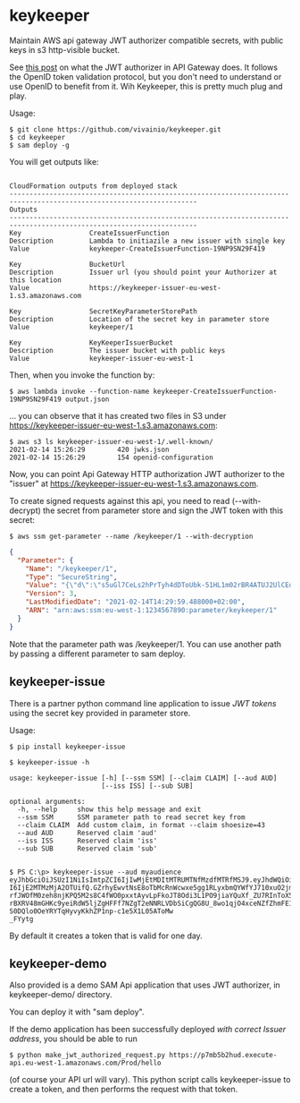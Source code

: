 # keykeeper

Maintain AWS api gateway JWT authorizer compatible secrets, with public keys in s3 http-visible bucket.

See [this post](https://www.jeremydaly.com/verifying-self-signed-jwt-tokens-with-aws-http-apis/) on what the JWT authorizer in API Gateway does.
It follows the OpenID token validation protocol, but you don't need to understand or use OpenID to benefit from it. Wih Keykeeper, this is pretty much plug and play.

Usage:

```
$ git clone https://github.com/vivainio/keykeeper.git
$ cd keykeeper
$ sam deploy -g
```

You will get outputs like:

```

CloudFormation outputs from deployed stack
---------------------------------------------------------------------------------------------------------------------
Outputs
---------------------------------------------------------------------------------------------------------------------
Key                 CreateIssuerFunction
Description         Lambda to initiazile a new issuer with single key
Value               keykeeper-CreateIssuerFunction-19NP9SN29F419

Key                 BucketUrl
Description         Issuer url (you should point your Authorizer at this location
Value               https://keykeeper-issuer-eu-west-1.s3.amazonaws.com

Key                 SecretKeyParameterStorePath
Description         Location of the secret key in parameter store
Value               keykeeper/1

Key                 KeyKeeperIssuerBucket
Description         The issuer bucket with public keys
Value               keykeeper-issuer-eu-west-1
```

Then, when you invoke the function by:

```
$ aws lambda invoke --function-name keykeeper-CreateIssuerFunction-19NP9SN29F419 output.json
```

... you can observe that it has created two files in S3 under https://keykeeper-issuer-eu-west-1.s3.amazonaws.com:

```
$ aws s3 ls keykeeper-issuer-eu-west-1/.well-known/
2021-02-14 15:26:29        420 jwks.json
2021-02-14 15:26:29        154 openid-configuration
```

Now, you can point Api Gateway HTTP authorization JWT authorizer to the "issuer" at https://keykeeper-issuer-eu-west-1.s3.amazonaws.com.

To create signed requests against this api, you need to read (--with-decrypt) the secret from parameter store and sign the JWT token with this secret:

```
$ aws ssm get-parameter --name /keykeeper/1 --with-decryption
```

```json
{
  "Parameter": {
    "Name": "/keykeeper/1",
    "Type": "SecureString",
    "Value": "{\"d\":\"s5uGl7CeLs2hPrTyh4dDToUbk-51HL1m02rBR4ATUJ2UlCEdLmBVTH6KdKRczUd4INtizj24vNDAH0jp6f5erwRys_f0qz5rSJHOQW3XBRefhbVfSR_OLVHBROPPhhIHYlXO97cd_N5bOSgonFBBdScQz4FRm0FdXNFDfWvJHdkFeyaalsXlonravAjdmyFwZtr9NNfeNk5G4nkMi2dwzsmotG6heGP-k1tGrXj1Q3BR30eNiH0jvq-L5FVlpzErvnD2y_VTTVpU9sIJLLSg9w2ZHnXoVyGsiIxZrkffZrgSx6Qp9aTxcNcJTMYF-WS105nrpzRn8op-T_LOH525rQ\",\"dp\":\"2JNlVAiKCLb2HjxwhYdpjPRyWErwu66Kh_RYI4_MHP41GeryWpjjtirVCKDZ1noVmrJ6wErUrnsBwY9tgJUxqRcfE-fFsg1FZkttWKPJfF-ToyJWfmq4LbORjvf3IRjE4AqA107VR_oNvuA5xfd35syo7ZE815JRPVr_dEIMHQs\",\"dq\":\"kHOS_ldlWc32cuOQER4t1tXWlZqjKaDbtDDz9y-bxqsqibAbOKrOUsDRQ9t_XNnazDjFt1y1Gg-QkY6PbCH-1f0wxtFnVItuY3oc0AULdPqjt_VSys8N9QK0VycS8euaqcyUTYBS3VzdkJQVyTUYkfEYYRcK7mhSoLSMuncwYvc\",\"e\":\"AQAB\",\"kid\":\"2021-02-14T12:29:57.852073_2\",\"kty\":\"RSA\",\"n\":\"xRr8ZDh9eqN87hP0r16ovg8OMqb9gYaxH4b2ZzANuHVF9EDFDQIYRmwDSelHIw_7k9W20Kwd7q3qzESKpU59JzLTo2aN8qFJY5TX8hgef_h5oRHTAitjLbn1B1kKrYIfKorezkLjmasY37bBdnWTZ9tvFbaBF-t-r9hJ92XO47ghHeNEEmUqVWvoLM597Qi0BAONTE72kqxj6ZUlWRjNFrwstx7srL1TYisLLiNSZW8VdHFSXgIf_pmW7_bQm-zGgsu9bjbfA1dXrFLX_dNryEJhuRboLntFu1SFQAL6eJKorntatT3bbWAePMIF2xjm8GJ1Ct1nFPhryBzICDedMQ\",\"p\":\"9KohfZwhNRzMFrFu8THbMKRvhg2s5pwkwsa1f4sBnTmnWOnuyb3BoBFrEMOECFS-bL2dohf7xP2Yl8U3odw9XZ7_nJ5bKvH8pzavsRGabUHDmcXa8dF01LIvjgPiOiJCyXWcClMT-vdqdocdNY4LDQQN3bRUvz9JoE4TLL09hhM\",\"q\":\"zjzGWa4SjkPOag1HTjI4bvrk0f29ciIJw_v2kIT4vvMm3Ax_XDROcXyYaVHkwLmOJA7vTxEyR95f1HM5zyosRRwsb_m-U0Hi04mdEK4Q0f79J0utnhyuW-awJHhc5Ut_sVaMt__Hagty-jnS-ouI5IgRoqvwNs5umOH2_ka4iCs\",\"qi\":\"be8mkIIajJcoh7461-N5O2VKCPXmpuOGI0aWrt07fOhqBAlsOafhJOTmE49N2ePBXTx5DmCdwKmoYcW16JgRdvkVsMV3cZi5YYdkwGPm5D_c_KmIkQw3Esx93pYhqDImJYiNCxNBp4ED53lnn0tlh3ggbkdXz4FQArXPHJRtEMc\"}",
    "Version": 3,
    "LastModifiedDate": "2021-02-14T14:29:59.488000+02:00",
    "ARN": "arn:aws:ssm:eu-west-1:1234567890:parameter/keykeeper/1"
  }
}
```

Note that the parameter path was /keykeeper/1. You can use another path by passing a different parameter to sam deploy.

## keykeeper-issue

There is a partner python command line application to issue *JWT tokens* using the secret key provided in parameter store.

Usage:

```
$ pip install keykeeper-issue

$ keykeeper-issue -h

usage: keykeeper-issue [-h] [--ssm SSM] [--claim CLAIM] [--aud AUD]
                       [--iss ISS] [--sub SUB]

optional arguments:
  -h, --help     show this help message and exit
  --ssm SSM      SSM parameter path to read secret key from
  --claim CLAIM  Add custom claim, in format --claim shoesize=43
  --aud AUD      Reserved claim 'aud'
  --iss ISS      Reserved claim 'iss'
  --sub SUB      Reserved claim 'sub'


$ PS C:\p> keykeeper-issue --aud myaudience
eyJhbGciOiJSUzI1NiIsImtpZCI6IjIwMjEtMDItMTRUMTNfMzdfMTRfMSJ9.eyJhdWQiOiJteWF1ZGllbmNlIiwiZXhwIjoiMTYxMzQwNzA5NSIsImlhdC
I6IjE2MTMzMjA2OTUifQ.GZrhyEwvtNsE8oTbMcRnWcwxe5gg1RLyxbmQYWfYJ710xuO2jmSPn09yI4NlU5JgMlPsn8wPPWKeBnmQ3sVaRduK4i2C32OOOJ
rfJWOfM0zeh8njKPQ5M2s8C4fWO0pxxtAyvLpFkoJT8Odi3L1PO9jiaYQuXf_ZU7RInToX5sTALovbAs4mRXIHRDvlUO8BXUejTYi3ZV3jLTcMaSQ_UO_Ev
rBXRV48mGHKc9yeiRdW5ljZgHFFf7NZgT2eNNRLVDbSiCgQG8U_8wo1qjO4xceNZfZhmFE1CDaisS-S0DQlo0OeYRYTqHyvyKkhZP1np-c1e5X1L05AToMw
_FYytg

```

By default it creates a token that is valid for one day.

## keykeeper-demo

Also provided is a demo SAM Api application that uses JWT authorizer, in keykeeper-demo/ directory.

You can deploy it with "sam deploy".

If the demo application has been successfully deployed *with correct Issuer address*, you should be 
able to run 

```
$ python make_jwt_authorized_request.py https://p7mb5b2hud.execute-api.eu-west-1.amazonaws.com/Prod/hello
```

(of course your API url will vary). This python script calls keykeeper-issue to create a token, and 
then performs the request with that token.

